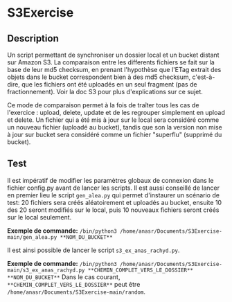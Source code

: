 # S3Exercise

## Description

Un script permettant de synchroniser un dossier local et un bucket distant sur Amazon S3. La comparaison entre les differents fichiers se fait sur la base de leur md5 checksum, en prenant l'hypothèse que l'ETag extrait des objets dans le bucket correspondent bien à des md5 checksum, c'est-à-dire, que les fichiers ont été uploadés en un seul fragment (pas de fractionnement). Voir la doc S3 pour plus d'explications sur ce sujet.

Ce mode de comparaison permet à la fois de traîter tous les cas de l'exercice : upload, delete, update et de les regrouper simplement en upload et delete. Un fichier qui a été mis à jour sur le local sera considéré comme un nouveau fichier (uploadé au bucket), tandis que son la version non mise à jour sur bucket sera considéré comme un fichier "superflu" (supprimé du bucket). 

## Test
Il est impératif de modifier les paramètres globaux de connexion dans le fichier config.py avant de lancer les scripts. Il est aussi conseillé de lancer en premier lieu le script `gen_alea.py` qui permet d'instaurer un scénario de test: 20 fichiers sera créés aléatoirement et uploadés au bucket, ensuite 10 des 20 seront modifiés sur le local, puis 10 nouveaux fichiers seront créés sur le local seulement.

**Exemple de commande:** ``/bin/python3 /home/anasr/Documents/S3Exercise-main/gen_alea.py **NOM_DU_BUCKET**``

Il est ainsi possible de lancer le script `s3_ex_anas_rachyd.py`.

**Exemple de commande:** ``/bin/python3 /home/anasr/Documents/S3Exercise-main/s3_ex_anas_rachyd.py **CHEMIN_COMPLET_VERS_LE_DOSSIER** **NOM_DU_BUCKET**``
Dans le cas courant, ``**CHEMIN_COMPLET_VERS_LE_DOSSIER**`` peut être ``/home/anasr/Documents/S3Exercise-main/random``.
